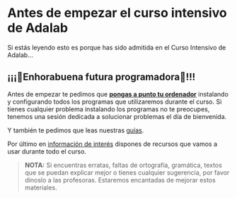 # Antes de empezar el curso intensivo de Adalab

Si estás leyendo esto es porque has sido admitida en el Curso Intensivo de Adalab...

## ¡¡¡🎉Enhorabuena futura programadora🥳!!!

Antes de empezar te pedimos que [**pongas a punto tu ordenador**](../instalacion/instalacion_de_ordenadores.md) instalando y configurando todos los programas que utilizaremos durante el curso. Si tienes cualquier problema instalando los programas no te preocupes, tenemos una sesión dedicada a solucionar problemas el día de bienvenida.

Y también te pedimos que leas nuestras [guías](../guias/codigo_de_conducta.md).

Por último en [información de interés](informacion_de_interes.md) dispones de recursos que vamos a usar durante todo el curso.

> **NOTA:** Si encuentras erratas, faltas de ortografía, gramática, textos que se puedan explicar mejor o tienes cualquier sugerencia, por favor dínoslo a las profesoras. Estaremos encantadas de mejorar estos materiales.
